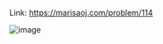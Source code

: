 Link: https://marisaoj.com/problem/114

![image](https://github.com/user-attachments/assets/3968063f-d4f7-4c18-986b-266310c455b1)
